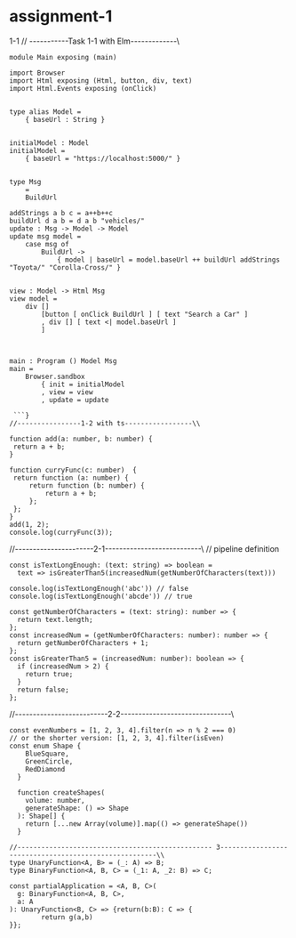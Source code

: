 # assignment-1

1-1
// -----------Task 1-1 with Elm-------------\\
```
module Main exposing (main)

import Browser
import Html exposing (Html, button, div, text)
import Html.Events exposing (onClick)


type alias Model =
    { baseUrl : String }


initialModel : Model
initialModel =
    { baseUrl = "https://localhost:5000/" }


type Msg
    = 
    BuildUrl

addStrings a b c = a++b++c
buildUrl d a b = d a b "vehicles/"
update : Msg -> Model -> Model
update msg model =
    case msg of
        BuildUrl ->
            { model | baseUrl = model.baseUrl ++ buildUrl addStrings "Toyota/" "Corolla-Cross/" }


view : Model -> Html Msg
view model =
    div []
        [button [ onClick BuildUrl ] [ text "Search a Car" ]
        , div [] [ text <| model.baseUrl ]
        ]
        


main : Program () Model Msg
main =
    Browser.sandbox
        { init = initialModel
        , view = view
        , update = update
 
 ```}
//----------------1-2 with ts-----------------\\
```
```
function add(a: number, b: number) {
 return a + b;
}

function curryFunc(c: number)  {
 return function (a: number) {
     return function (b: number) {
         return a + b;
     };
 };
}
add(1, 2);
console.log(curryFunc(3));
```
//----------------------2-1---------------------------\\
// pipeline definition
```
const isTextLongEnough: (text: string) => boolean =
  text => isGreaterThan5(increasedNum(getNumberOfCharacters(text)))

console.log(isTextLongEnough('abc')) // false
console.log(isTextLongEnough('abcde')) // true

const getNumberOfCharacters = (text: string): number => {
  return text.length;
};
const increasedNum = (getNumberOfCharacters: number): number => {
  return getNumberOfCharacters + 1;
};
const isGreaterThan5 = (increasedNum: number): boolean => {
  if (increasedNum > 2) {
    return true;
  }
  return false;
};
```
//--------------------------2-2-------------------------------\\
```
const evenNumbers = [1, 2, 3, 4].filter(n => n % 2 === 0)
// or the shorter version: [1, 2, 3, 4].filter(isEven)
const enum Shape {
    BlueSquare,
    GreenCircle,
    RedDiamond
  }
  
  function createShapes(
    volume: number,
    generateShape: () => Shape
  ): Shape[] {
    return [...new Array(volume)].map(() => generateShape())
  }
```
```
//------------------------------------------------- 3------------------------------------------------------\\
type UnaryFunction<A, B> = (_: A) => B;
type BinaryFunction<A, B, C> = (_1: A, _2: B) => C;

const partialApplication = <A, B, C>(
  g: BinaryFunction<A, B, C>,
  a: A
): UnaryFunction<B, C> => {return(b:B): C => {
        return g(a,b)
}};
```
